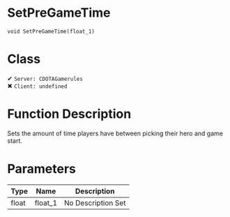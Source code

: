 # SetPreGameTime
```
void SetPreGameTime(float_1)
```
# Class
✔ `Server: CDOTAGamerules`  
✖ `Client: undefined`  

# Function Description
Sets the amount of time players have between picking their hero and game start.
# Parameters
Type|Name|Description
--|--|--
float|float_1|No Description Set
